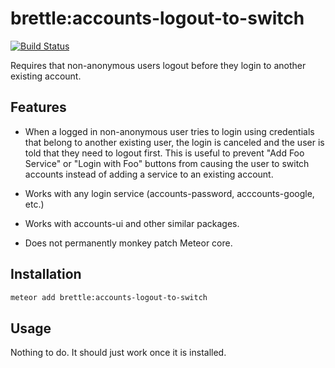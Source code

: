 # brettle:accounts-logout-to-switch

[![Build Status](https://travis-ci.org/brettle/meteor-accounts-logout-to-switch.svg?branch=master)](https://travis-ci.org/brettle/meteor-accounts-logout-to-switch)

Requires that non-anonymous users logout before they login to another existing account.

## Features

- When a logged in non-anonymous user tries to login using credentials that belong to another
  existing user, the login is canceled and the user is told that they need to
  logout first. This is useful to prevent "Add Foo Service" or "Login with Foo"
  buttons from causing the user to switch accounts instead of adding a service
  to an existing account.

- Works with any login service (accounts-password, acccounts-google, etc.)

- Works with accounts-ui and other similar packages.

- Does not permanently monkey patch Meteor core.

## Installation
```sh
meteor add brettle:accounts-logout-to-switch
```

## Usage

Nothing to do. It should just work once it is installed.
